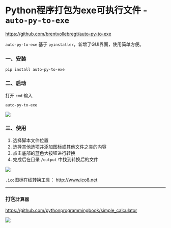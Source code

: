 # Python程序打包为exe可执行文件 - `auto-py-to-exe`

https://github.com/brentvollebregt/auto-py-to-exe

`auto-py-to-exe` 基于 `pyinstaller`，新增了GUI界面，使用简单方便。

### 一、安装

```shell
pip install auto-py-to-exe
```

### 二、启动

打开 `cmd` 输入

```shell
auto-py-to-exe
```

![](images/auto-py-to-exe-01.png)

### 三、使用

1. 选择脚本文件位置
2. 选择其他选项并添加图标或其他文件之类的内容
3. 点击底部的蓝色大按钮进行转换
4. 完成后在目录 `/output` 中找到转换后的文件

![](images/auto-py-to-exe-02.png)

`.ico`图标在线转换工具： http://www.ico8.net

---

### 打包`计算器`

https://github.com/pythonprogrammingbook/simple_calculator

![](images/auto-py-to-exe-03.png)
